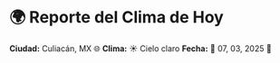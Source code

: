 # 🌍 Reporte del Clima de Hoy

**Ciudad:** Culiacán, MX 🌐
**Clima:** ☀️ Cielo claro
**Fecha:** 📅 07, 03, 2025 🚀
